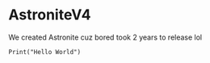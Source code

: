 # AstroniteV4
We created Astronite cuz bored took 2 years to release lol

```Print("Hello World")```

